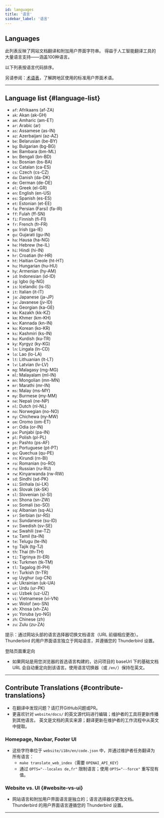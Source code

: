 ```yaml
---
id: languages
title: '语言'
sidebar_label: '语言'
---
```


## Languages

此列表反映了网站文档翻译和附加用户界面字符串。
得益于人工智能翻译工具的大量语言支持——涵盖100种语言。

以下列表按语言代码排序。

另请参阅：[术语表](glossary)，了解跨地区使用的标准用户界面术语。

---

## Language list {#language-list}

- `af`: Afrikaans (af-ZA)
- `ak`: Akan (ak-GH)
- `am`: Amharic (am-ET)
- `ar`: Arabic (ar)
- `as`: Assamese (as-IN)
- `az`: Azerbaijani (az-AZ)
- `be`: Belarusian (be-BY)
- `bg`: Bulgarian (bg-BG)
- `bm`: Bambara (bm-ML)
- `bn`: Bengali (bn-BD)
- `bs`: Bosnian (bs-BA)
- `ca`: Catalan (ca-ES)
- `cs`: Czech (cs-CZ)
- `da`: Danish (da-DK)
- `de`: German (de-DE)
- `el`: Greek (el-GR)
- `en`: English (en-US)
- `es`: Spanish (es-ES)
- `et`: Estonian (et-EE)
- `fa`: Persian (Farsi) (fa-IR)
- `ff`: Fulah (ff-SN)
- `fi`: Finnish (fi-FI)
- `fr`: French (fr-FR)
- `ga`: Irish (ga-IE)
- `gu`: Gujarati (gu-IN)
- `ha`: Hausa (ha-NG)
- `he`: Hebrew (he-IL)
- `hi`: Hindi (hi-IN)
- `hr`: Croatian (hr-HR)
- `ht`: Haitian Creole (ht-HT)
- `hu`: Hungarian (hu-HU)
- `hy`: Armenian (hy-AM)
- `id`: Indonesian (id-ID)
- `ig`: Igbo (ig-NG)
- `is`: Icelandic (is-IS)
- `it`: Italian (it-IT)
- `ja`: Japanese (ja-JP)
- `jv`: Javanese (jv-ID)
- `ka`: Georgian (ka-GE)
- `kk`: Kazakh (kk-KZ)
- `km`: Khmer (km-KH)
- `kn`: Kannada (kn-IN)
- `ko`: Korean (ko-KR)
- `ks`: Kashmiri (ks-IN)
- `ku`: Kurdish (ku-TR)
- `ky`: Kyrgyz (ky-KG)
- `ln`: Lingala (ln-CD)
- `lo`: Lao (lo-LA)
- `lt`: Lithuanian (lt-LT)
- `lv`: Latvian (lv-LV)
- `mg`: Malagasy (mg-MG)
- `ml`: Malayalam (ml-IN)
- `mn`: Mongolian (mn-MN)
- `mr`: Marathi (mr-IN)
- `ms`: Malay (ms-MY)
- `my`: Burmese (my-MM)
- `ne`: Nepali (ne-NP)
- `nl`: Dutch (nl-NL)
- `no`: Norwegian (no-NO)
- `ny`: Chichewa (ny-MW)
- `om`: Oromo (om-ET)
- `or`: Odia (or-IN)
- `pa`: Punjabi (pa-IN)
- `pl`: Polish (pl-PL)
- `ps`: Pashto (ps-AF)
- `pt`: Portuguese (pt-PT)
- `qu`: Quechua (qu-PE)
- `rn`: Kirundi (rn-BI)
- `ro`: Romanian (ro-RO)
- `ru`: Russian (ru-RU)
- `rw`: Kinyarwanda (rw-RW)
- `sd`: Sindhi (sd-PK)
- `si`: Sinhala (si-LK)
- `sk`: Slovak (sk-SK)
- `sl`: Slovenian (sl-SI)
- `sn`: Shona (sn-ZW)
- `so`: Somali (so-SO)
- `sq`: Albanian (sq-AL)
- `sr`: Serbian (sr-RS)
- `su`: Sundanese (su-ID)
- `sv`: Swedish (sv-SE)
- `sw`: Swahili (sw-TZ)
- `ta`: Tamil (ta-IN)
- `te`: Telugu (te-IN)
- `tg`: Tajik (tg-TJ)
- `th`: Thai (th-TH)
- `ti`: Tigrinya (ti-ER)
- `tk`: Turkmen (tk-TM)
- `tl`: Tagalog (tl-PH)
- `tr`: Turkish (tr-TR)
- `ug`: Uyghur (ug-CN)
- `uk`: Ukrainian (uk-UA)
- `ur`: Urdu (ur-PK)
- `uz`: Uzbek (uz-UZ)
- `vi`: Vietnamese (vi-VN)
- `wo`: Wolof (wo-SN)
- `xh`: Xhosa (xh-ZA)
- `yo`: Yoruba (yo-NG)
- `zh`: Chinese (zh)
- `zu`: Zulu (zu-ZA)

提示：通过网站头部的语言选择器切换文档语言（URL 前缀相应更改）。Thunderbird 的用户界面语言独立于网站语言，并遵循您的 Thunderbird 设置。

登陆页面重定向

- 如果网站是用您浏览器的首选语言构建的，访问项目的 baseUrl 下的基础文档 URL 会自动重定向到该语言。使用语言切换器（或 `/en/`）保持在英文。

---

## Contribute Translations {#contribute-translations}

- 在翻译中发现问题？请打开GitHub问题或PR。
- 更喜欢针对 `website/docs/` 的英文源代码进行编辑；维护者的工具将更新传播到其他语言。
  英文是文档的真实来源；翻译更新在维护者的工作流程中从英文中提取。

### Homepage, Navbar, Footer UI

- 这些字符串位于 `website/i18n/en/code.json` 中，并通过维护者任务翻译为所有语言：
  - `make translate_web_index`（需要 `OPENAI_API_KEY`）
  - 通过 `OPTS="--locales de,fr"` 限制语言；使用 `OPTS="--force"` 重写现有值。

### Website vs. UI {#website-vs-ui}

- 网站语言和附加用户界面语言是独立的；语言选择器仅更改文档。Thunderbird 的用户界面语言遵循您的 Thunderbird 设置。

---

